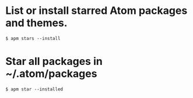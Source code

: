 # List or install starred Atom packages and themes.
```
$ apm stars --install
```

# Star all packages in ~/.atom/packages
```
$ apm star --installed
```
